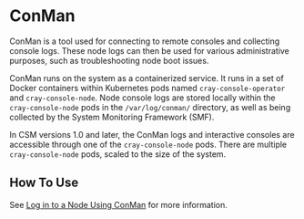 # ConMan

ConMan is a tool used for connecting to remote consoles and collecting console logs. These node logs can then be used for various administrative purposes, such as troubleshooting node boot issues.

ConMan runs on the system as a containerized service. It runs in a set of Docker containers within Kubernetes pods named `cray-console-operator` and `cray-console-node`.
Node console logs are stored locally within the `cray-console-node` pods in the `/var/log/conman/` directory, as well as being collected by the System Monitoring Framework \(SMF\).

In CSM versions 1.0 and later, the ConMan logs and interactive consoles are accessible through one of the `cray-console-node` pods.
There are multiple `cray-console-node` pods, scaled to the size of the system.

## How To Use

See [Log in to a Node Using ConMan](Log_in_to_a_Node_Using_ConMan.md) for more information.
